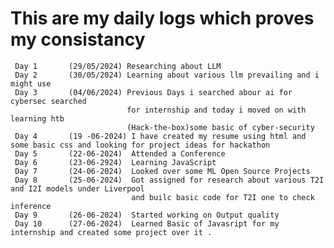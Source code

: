 # This are my daily logs which proves my consistancy
     Day 1       (29/05/2024) Researching about LLM
     Day 2       (30/05/2024) Learning about various llm prevailing and i might use
     Day 3       (04/06/2024) Previous Days i searched abour ai for cybersec searched 
                              for internship and today i moved on with learning htb
                              (Hack-the-box)some basic of cyber-security
     Day 4       (19 -06-2024) I have created my resume using html and some basic css and looking for project ideas for hackathon 
     Day 5       (22-06-2024)  Attended a Conference
     Day 6       (23-06-2924)  Learning JavaScript
     Day 7       (24-06-2024)  Looked over some ML Open Source Projects
     Day 8       (25-06-2024)  Got assigned for research about various T2I and I2I models under Liverpool
                               and builc basic code for T2I one to check inference 
     Day 9       (26-06-2024)  Started working on Output quality 
     Day 10      (27-06-2024)  Learned Basic of Javasript for my internship and created some project over it .

